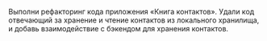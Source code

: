 Выполни рефакторинг кода приложения «Книга контактов». Удали код отвечающий за хранение и чтение контактов из локального хранилища, и добавь взаимодействие с бэкендом для хранения контактов.